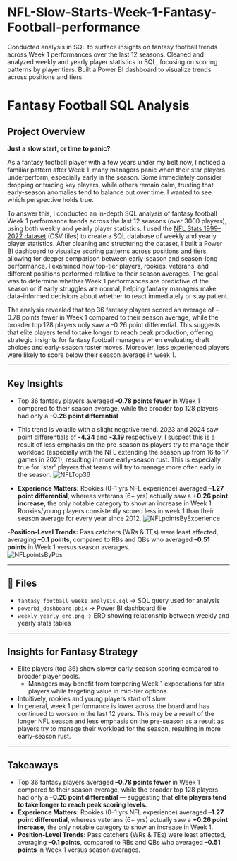 # NFL-Slow-Starts-Week-1-Fantasy-Football-performance
Conducted analysis in SQL to surface insights on fantasy football trends across Week 1 performances over the last 12 seasons. Cleaned and analyzed weekly and yearly player statistics in SQL, focusing on scoring patterns by player tiers. Built a Power BI dashboard to visualize trends across positions and tiers.
# Fantasy Football SQL Analysis

##  Project Overview
**Just a slow start, or time to panic?**

As a fantasy football player with a few years under my belt now, I noticed a familiar pattern after Week 1: many managers panic when their star players underperform, especially early in the season. Some immediately consider dropping or trading key players, while others remain calm, trusting that early-season anomalies tend to balance out over time. I wanted to see which perspective holds true.

To answer this, I conducted an in-depth SQL analysis of fantasy football Week 1 performance trends across the last 12 seasons (over 3000 players), using both weekly and yearly player statistics. I used the [NFL Stats 1999–2022 dataset](https://www.kaggle.com/datasets/philiphyde1/nfl-stats-1999-2022) (CSV files) to create a SQL database of weekly and yearly player statistics. After cleaning and structuring the dataset, I built a Power BI dashboard to visualize scoring patterns across positions and tiers, allowing for deeper comparison between early-season and season-long performance.
I examined how top-tier players, rookies, veterans, and different positions performed relative to their season averages. The goal was to determine whether Week 1 performances are predictive of the season or if early struggles are normal, helping fantasy managers make data-informed decisions about whether to react immediately or stay patient.

 The analysis revealed that top 36 fantasy players scored an average of –0.78 points fewer in Week 1 compared to their season average, while the broader top 128 players only saw a –0.26 point differential. This suggests that elite players tend to take longer to reach peak production, offering strategic insights for fantasy football managers when evaluating draft choices and early-season roster moves. Moreover, less experienced players were likely to score below their season average in week 1.


---

##  Key Insights

- Top 36 fantasy players averaged **–0.78 points fewer** in Week 1 compared to their season average, while the broader top 128 players had only a **–0.26 point differential**
-   This trend is volatile with a slight negative trend. 2023 and 2024 saw point differentials of **-4.34** and **-3.19** respectively. I suspect this is a result of less emphasis on the pre-season as players try to manage their workload (especially with the NFL extending the season up from 16 to 17 games in 2021), resulting in more early-season rust. This is especially true for 'star' players that teams will try to manage more often early in the season.
![NFLTop36](https://github.com/user-attachments/assets/6f08387a-dd99-4b62-a937-39da829bd3b1)

- **Experience Matters:** Rookies (0–1 yrs NFL experience) averaged **–1.27 point differential**, whereas veterans (6+ yrs) actually saw a **+0.26 point increase**, the only notable category to show an increase in Week 1. Rookies/young players consistently scored less in week 1 than their season average for every year since 2012.
![NFLpointsByExperience](https://github.com/user-attachments/assets/a65edb5f-720b-4c3f-b87d-2432be39192e)

-**Position-Level Trends:** Pass catchers (WRs & TEs) were least affected, averaging **–0.1 points**, compared to RBs and QBs who averaged **–0.51 points** in Week 1 versus season averages.  
![NFLpointsByPos](https://github.com/user-attachments/assets/9ee6043c-9cbb-40d6-98a0-08f870efbf7f)

---

## 📂 Files
- `fantasy_football_week1_analysis.sql` → SQL query used for analysis  
- `powerbi_dashboard.pbix` → Power BI dashboard file  
- `weekly_yearly_erd.png` → ERD showing relationship between weekly and yearly stats tables  

---

## Insights for Fantasy Strategy
- Elite players (top 36) show slower early-season scoring compared to broader player pools.  
  - Managers may benefit from tempering Week 1 expectations for star players while targeting value in mid-tier options.
- Intuitively, rookies and young players start off slow
- In general, week 1 performance is lower across the board and has continued to worsen in the last 12 years. This may be a result of the longer NFL season and less emphasis on the pre-season as a result as players try to manage their workload for the season, resulting in more early-season rust.

---

## Takeaways
- Top 36 fantasy players averaged **–0.78 points fewer** in Week 1 compared to their season average, while the broader top 128 players had only a **–0.26 point differential** — suggesting that **elite players tend to take longer to reach peak scoring levels.**
- **Experience Matters:** Rookies (0–1 yrs NFL experience) averaged **–1.27 point differential**, whereas veterans (6+ yrs) actually saw a **+0.26 point increase**, the only notable category to show an increase in Week 1.  
- **Position-Level Trends:** Pass catchers (WRs & TEs) were least affected, averaging **–0.1 points**, compared to RBs and QBs who averaged **–0.51 points** in Week 1 versus season averages.  
